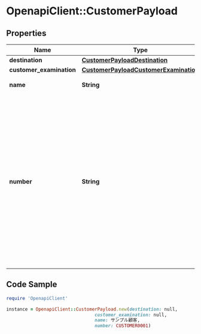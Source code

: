 # OpenapiClient::CustomerPayload

## Properties

Name | Type | Description | Notes
------------ | ------------- | ------------- | -------------
**destination** | [**CustomerPayloadDestination**](CustomerPayloadDestination.md) |  | 
**customer_examination** | [**CustomerPayloadCustomerExamination**](CustomerPayloadCustomerExamination.md) |  | [optional] 
**name** | **String** | 顧客名です。 | 
**number** | **String** | 顧客に付与できる任意の顧客番号です。MF KESSAIが発番する顧客IDをとは別で、売り手様が独自に管理する識別子を登録することができます。 ただし、売り手様の所有する顧客間で一意である必要があります。 | 

## Code Sample

```ruby
require 'OpenapiClient'

instance = OpenapiClient::CustomerPayload.new(destination: null,
                                 customer_examination: null,
                                 name: サンプル顧客,
                                 number: CUSTOMER0001)
```


